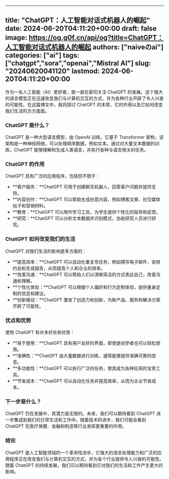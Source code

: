 
---
title: "ChatGPT：人工智能对话式机器人的崛起"
date: 2024-06-20T04:11:20+00:00
draft: false
image: https://og.g0f.cn/api/og?title=ChatGPT：人工智能对话式机器人的崛起
authors: ["naiveのai"]
categories: ["ai"]
tags: ["chatgpt","sora","openai","Mistral AI"]
slug: "20240620041120"
lastmod: 2024-06-20T04:11:20+00:00
---
作为一名人工智能（AI）爱好者，我一直在密切关注 ChatGPT 的发展。这个强大的语言模型正在迅速改变我们与计算机交互的方式，并为各种行业开辟了令人兴奋的可能性。在这篇博文中，我将探讨 ChatGPT 的本质、它的作用以及它如何改变我们生活的方方面面。

### ChatGPT 是什么？

ChatGPT 是一种大型语言模型，由 OpenAI 训练。它基于 Transformer 架构，该架构是一种神经网络，可以处理顺序数据，例如文本。通过对大量文本数据的训练，ChatGPT 能够理解和生成人类语言，并执行各种与语言相关的任务。

### ChatGPT 的作用

ChatGPT 具有广泛的应用程序，包括但不限于：

- **客户服务：**ChatGPT 可用于创建聊天机器人，回答客户问题并提供支持。
- **内容创作：**ChatGPT 可以帮助生成创意内容，例如博客文章、社交媒体帖子和营销材料。
- **教育：**ChatGPT 可以用作学习工具，为学生提供个性化的指导和反馈。
- **研究：**ChatGPT 可以分析文本数据并识别模式，协助研究人员进行研究。

### ChatGPT 如何改变我们的生活

ChatGPT 对我们生活的影响是多方面的：

- **提高效率：**ChatGPT 可以自动化重复性任务，例如撰写电子邮件、安排约会和生成报告，从而提高个人和企业的效率。
- **改善沟通：**ChatGPT 可以帮助人们以清晰简洁的方式表达自己，改善沟通和理解。
- **个性化体验：**ChatGPT 可以根据个人偏好和行为定制体验，提供量身定制的信息和建议。
- **创新推动：**ChatGPT 激发了创造力和创新，为新产品、服务和解决方案开辟了可能性。

### 优点和优势

使用 ChatGPT 有许多好处和优势：

- **易于使用：**ChatGPT 具有用户友好的界面，即使是初学者也可以轻松使用。
- **准确性：**ChatGPT 由大量数据进行训练，通常能够提供准确可靠的信息。
- **多功能性：**ChatGPT 可以执行广泛的任务，使其成为各种应用的宝贵工具。
- **节省成本：**ChatGPT 可以自动化任务并提高效率，从而为企业节省成本。

### 下一步是什么？

ChatGPT 仍在发展中，其潜力是无限的。未来，我们可以期待看到 ChatGPT 进一步集成到我们的日常生活和工作中。随着技术的进步，我们可能会看到 ChatGPT 在医疗保健、金融和制造等行业发挥更重要的作用。

### 结论

ChatGPT 是人工智能领域的一个革命性进步。它强大的语言处理能力和广泛的应用程序正在改变我们与计算机交互的方式，并为各个行业提供令人兴奋的可能性。随着 ChatGPT 的持续发展，我们可以期待看到它对我们的生活和工作产生更大的影响。